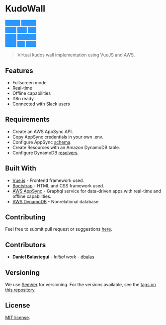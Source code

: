 # KudoWall

<img src="public/logo.svg" width="100"/>

> Virtual kudos wall implementation using VueJS and AWS.

## Features
* Fullscreen mode
* Real-time
* Offline capabilities
* I18n ready
* Connected with Slack users

## Requirements
* Create an AWS AppSync API.
* Copy AppSync credentials in your own .env.
* Configure AppSync [schema](https://github.com/dbalas/kudowall/blob/master/schema.graphql).
* Create Resources with an Amazon DynamoDB table.
* Configure DynamoDB [resolvers](https://github.com/dbalas/kudowall/blob/master/DYNAMODB_RESOLVERS.md).

## Built With
* [Vue.js](https://github.com/vuejs/vue) - Frontend framework used.
* [Bootstrap](https://github.com/twbs/bootstrap) - HTML and CSS framework used.
* [AWS AppSync](https://aws.amazon.com/appsync/) - Graphql service for data-driven apps with real-time and offline capabilities.
* [AWS DynamoDB](https://aws.amazon.com/dynamodb) - Nonrelational database.

## Contributing
Feel free to submit pull request or suggestions [here](https://github.com/dbalas/kudowall/issues/new).

## Contributors

* **Daniel Balastegui** - *Initial work* - [dbalas](https://github.com/dbalas)

## Versioning

We use [SemVer](http://semver.org/) for versioning. For the versions available, see the [tags on this repository](https://github.com/dbalas/devdome/tags).

## License

[MIT license](LICENSE.md).
